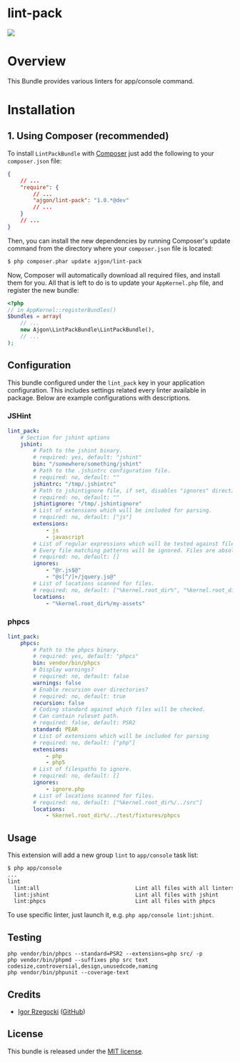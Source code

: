 lint-pack
=========

[![](https://api.travis-ci.org/ajgon/lint-pack.png)](https://travis-ci.org/ajgon/lint-pack)

# Overview

This Bundle provides various linters for app/console command.

# Installation

## 1. Using Composer (recommended)

To install `LintPackBundle` with [Composer][1] just add the following to
your `composer.json` file:

```json
{
    // ...
    "require": {
        // ...
        "ajgon/lint-pack": "1.0.*@dev"
        // ...
    }
    // ...
}
```

Then, you can install the new dependencies by running Composer's update command
from the directory where your `composer.json` file is located:

```sh
$ php composer.phar update ajgon/lint-pack
```

Now, Composer will automatically download all required files, and install them
for you. All that is left to do is to update your `AppKernel.php` file, and
register the new bundle:

```php
<?php
// in AppKernel::registerBundles()
$bundles = array(
    // ...
    new Ajgon\LintPackBundle\LintPackBundle(),
    // ...
);
```

## Configuration

This bundle configured under the `lint_pack` key in your application configuration. This includes settings related every linter available in package. Below are example configurations with descriptions.

### JSHint

```yml
lint_pack:
    # Section for jshint options
    jshint:
        # Path to the jshint binary.
        # required: yes, default: "jshint"
        bin: "/somewhere/something/jshint"
        # Path to the .jshintrc configuration file.
        # required: no, default: ""
        jshintrc: "/tmp/.jshintrc"
        # Path to jshintignore file, if set, disables "ignores" directive.
        # required: no, default: ""
        jshintignore: "/tmp/.jshintignore"
        # List of extensions which will be included for parsing.
        # required: no, default: ["js"]
        extensions:
            - js
            - javascript
        # List of regular expressions which will be tested against files found in locations.
        # Every file matching patterns will be ignored. Files are absolute paths.
        # required: no, default: []
        ignores:
            - "@r.js$@"
            - "@s[^/]+/jquery.js@"
        # List of locations scanned for files.
        # required: no, default: ["%kernel.root_dir%", "%kernel.root_dir%/../src"]
        locations:
            - "%kernel.root_dir%/my-assets"
```

### phpcs
```yml
lint_pack:
    phpcs:
        # Path to the phpcs binary.
        # required: yes, default: "phpcs"
        bin: vendor/bin/phpcs
        # Display warnings?
        # required: no, default: false
        warnings: false
        # Enable recursion over directories?
        # required: no, default: true
        recursion: false
        # Coding standard against which files will be checked.
        # Can contain ruleset path.
        # required: false, default: PSR2
        standard: PEAR
        # List of extensions which will be included for parsing
        # required: no, default: ["php"]
        extensions:
            - php
            - php5
        # List of filespaths to ignore.
        # required: no, default: []
        ignores:
            - ignore.php
        # List of locations scanned for files.
        # required: no, default: ["%kernel.root_dir%/../src"]
        locations:
            - %kernel.root_dir%/../test/fixtures/phpcs
```

## Usage

This extension will add a new group `lint` to `app/console` task list:

```sh
$ php app/console
...
lint
  lint:all                              Lint all files with all linters
  lint:jshint                           Lint all files with jshint
  lint:phpcs                            Lint all files with phpcs
```

To use specific linter, just launch it, e.g. `php app/console lint:jshint`.

## Testing

    php vendor/bin/phpcs --standard=PSR2 --extensions=php src/ -p
    php vendor/bin/phpmd --suffixes php src text codesize,controversial,design,unusedcode,naming
    php vendor/bin/phpunit --coverage-text

## Credits

- [Igor Rzegocki][2] ([GitHub][3])

## License

This bundle is released under the [MIT license][4].

[1]: https://github.com/composer/composer
[2]: http://rzegocki.pl/
[3]: https://github.com/ajgon
[4]: https://github.com/ajgon/lint-pack/blob/master/LICENSE
